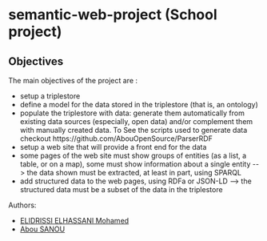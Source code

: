 # semantic-web-project (School project)

## Objectives
The main objectives of the project are :
<ul>
	<li>setup a triplestore</li>
	<li>define a model for the data stored in the triplestore (that is, an ontology)</li>
	<li>populate the triplestore with data: generate them automatically from existing data sources (especially, open data) and/or complement them with manually created data. To See the scripts used to generate data checkout https://github.com/AbouOpenSource/ParserRDF </li>
	<li>setup a web site that will provide a front end for the data </li>
	<li>some pages of the web site must show groups of entities (as a list, a table, or on a map), some must show information about a single entity --> the data shown must be extracted, at least in part, using SPARQL</li>
	<li>add structured data to the web pages, using RDFa or JSON-LD --> the structured data must be a subset of the data in the triplestore </li>
</ul>
Authors:
<ul>
	<li>
	<a href="https://www.linkedin.com/in/mohamed-elidrissi-elhassani-1b399215a/">ELIDRISSI ELHASSANI Mohamed</a>
	</li>
         <li>
	  <a href="https://www.linkedin.com/in/abou-dramane-sanou/">Abou SANOU</a>
	 </li>
</ul>
<br>
